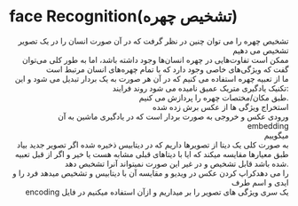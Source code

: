 # face Recognition(تشخیص چهره)

<p align="right">
تشخیص چهره را می توان چنین در نظر گرفت که در آن صورت انسان را در یک تصویر تشخیص می دهیم
<br>
ممکن است تفاوت‌هایی در چهره انسان‌ها وجود داشته باشد، اما به طور کلی می‌توان گفت که ویژگی‌های خاصی وجود دارد که با تمام چهره‌های انسان مرتبط است
<br>
ما از تعبیه چهره استفاده می کنیم که در آن هر صورت به یک بردار تبدیل می شود و این تکنیک یادگیری متریک عمیق نامیده می شود
روند فرایند:
<br>
طبق مکان/مختصات چهره را پردازش می کنیم.
<br>
استخراج ویژگی ها از عکس برش زده شده
<br>
ورودی عکس و خروجی به صورت بردار است که در یادگیری ماشین به آن
<br>embedding
<br>
میگوییم
<br>
به صورت کلی یک دیتا از تصویرها داریم که در دیتابیس ذخیره شده اگر تصویر جدید بیاد طبق معیارها مقایسه میکند که ایا با دیتاهای قبلی مشابه هست یا خیر و اگر از قبل تعبیه شده باشد قابل تشخیص و در غیر این صورت نمیتواند آنرا تشخبص دهد.
<br>
 را می دهدکراپ کردن عکس در ویدیو و مقایسه آن با دیتابیس و تشخیص میدهد فرد را و ایدی و اسم طرف

<br>
encoding
یک سری ویژگی های تصویر را بر میداریم و ازآن استفاده میکنیم
در فایل
</p>
